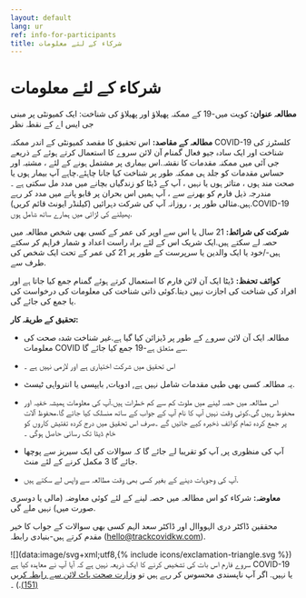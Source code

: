 ```yaml
---
layout: default
lang: ur
ref: info-for-participants
title: شرکاء کے لئے معلومات
---
```

# شرکاء کے لئے معلومات

**مطالعہ عنوان:**  کویت میں-19 کے ممکنہ پھیلاؤ اور پھیلاؤ کی شناخت: ایک کمیونٹی پر مبنی جی ایس اے کے نقطہ نظر

**مطالعہ کے مقاصد:**  اس تحقیق کا مقصد کمیونٹی کے اندر ممکنہ COVID-19 کلسٹرز کی شناخت اور ایک سادہ جیو فعال گمنام آن لائن سروے کا استعمال کرتے ہوئے کے ذریعے جی آئی میں ممکنہ مقدمات کا نقشہ.اس بیماری پر مشتمل ہونے کے لئے ، مشتبہ اور حساس مقدمات کو جلد ہی ممکنہ طور پر شناخت کیا جانا چاہئے.چاہے آپ بیمار ہوں یا صحت مند ہوں ، متاثر ہوں یا نہیں ، آپ کے ڈیٹا کو زندگیاں بچانے میں مدد مل سکتی ہے ۔مندرجہ ذیل فارم کو بھرنے سے ، آپ ہمیں اس بحران پر قابو پانے میں مدد کر رہے ہیں.مثالی طور پر ، روزانہ آپ کی شرکت دہرائيں (کیلنڈر ایونٹ قائم کریں).COVID-19 پھیلنے کی لڑائی میں ہمارے ساتھ شامل ہوں.

**شرکت کی شرائط:**  21 سال یا اس سے اوپر کی عمر کے کسی بھی شخص مطالعہ میں حصہ لے سکتے ہیں.ایک شریک اس کے لئے براہ راست اعداد و شمار فراہم کر سکتے ہیں-/خود یا ایک والدین یا سرپرست کے طور پر 21 کی عمر کے تحت ایک شخص کی طرف سے.

**کوائف تحفظ:**  ڈیٹا ایک آن لائن فارم کا استعمال کرتے ہوئے گمنام جمع کیا جاتا ہے اور افراد کی شناخت کی اجازت نہیں دیتا.کوئی ذاتی شناخت کی معلومات کی درخواست کی یا جمع کی جائے گی.

**تحقیق کے طریقہ کار:**

* مطالعہ ایک آن لائن سروے کے طور پر ڈیزائن کیا گیا ہے.غیر شناخت شدہ صحت کی معلومات COVID سے متعلق ہے-19 جمع کیا جائے گا.

* اس تحقیق میں شرکت اختیاری ہے اور لازمی نہیں ہے ۔

* یہ مطالعہ کسی بھی طبی مقدمات شامل نہیں ہے, ادویات, بایپسی یا انترواہی ٹیسٹ.

* اس مطالعہ میں حصہ لینے میں ملوث کم سے کم خطرات ہیں.آپ کی معلومات ہمیشہ خفیہ اور محفوظ رہیں گی.کوئی وقت نہیں آپ کا نام آپ کے جواب کے ساتھ منسلک کیا جائے گا.محفوظ آلات پر جمع کردہ تمام کوائف ذخیرہ کیے جائیں گے ۔صرف اس تحقیق میں درج کردہ تفتیش کاروں کو خام ڈیٹا تک رسائی حاصل ہوگی ۔

* آپ کی منظوری پر, آپ کو تقریبا لے جائے گا کہ سوالات کی ایک سیریز سے پوچھا جائے گا 3 مکمل کرنے کے لئے منٹ.

* آپ کی وجوہات دینے کے بغیر کسی بھی وقت مطالعہ سے واپس لے سکتے ہیں.

**معاوضہ:** شرکاء کو اس مطالعہ میں حصہ لینے کے لئے کوئی معاوضہ (مالی یا دوسری صورت میں) نہیں ملے گی.

محققین ڈاکٹر دری الہوواال اور ڈاکٹر سعد الہم کسی بھی سوالات کے جواب کا خیر مقدم کرتے ہیں-بنیادی رابطہ ([hello@trackcovidkw.com](mailto:hello@trackcovidkw.com)).

![](data:image/svg+xml;utf8,{% include icons/exclamation-triangle.svg %}) سروے فارم اس بات کی تشخیص کرنے کا ایک ذریعہ نہیں ہے کہ آیا آپ نے معاہدہ کیا ہے COVID-19 یا نہیں. اگر آپ ناپسندی محسوس کر رہے ہیں تو [ وزارت صحت ہاٹ لائن سے رابطہ کریں (151)](tel:151).) ۔
